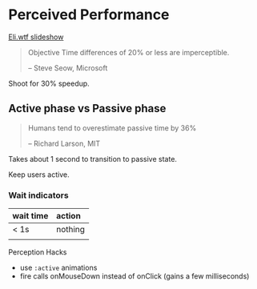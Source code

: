 # Perceived Performance

[Eli.wtf slideshow](http://assets.eli.wtf/talks/perceived-perf-perfmatters-2018/#/)

> Objective Time differences of 20% or less are imperceptible.
>
> – Steve Seow, Microsoft

Shoot for 30% speedup.

## Active phase vs Passive phase

> Humans tend to overestimate passive time by 36%
>
> – Richard Larson, MIT

Takes about 1 second to transition to passive state.

Keep users active.

### Wait indicators

| wait time | action |
| :--- | :--- |
| &lt; 1s | nothing |
|  |  |



Perception Hacks

* use `:active` animations
* fire calls onMouseDown instead of onClick \(gains a few milliseconds\)



